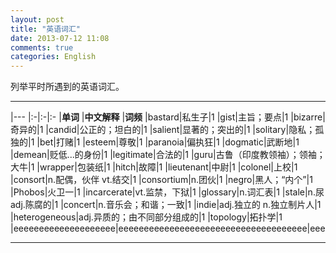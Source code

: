 ```yaml
---
layout: post
title: "英语词汇"
date: 2013-07-12 11:08
comments: true
categories: English
---
```

列举平时所遇到的英语词汇。

<!--more-->

* * *

|---
|:-|:-|:-
|**单词**	|**中文解释**	|**词频**
|bastard|私生子|1
|gist|主旨；要点|1
|bizarre|奇异的|1
|candid|公正的；坦白的|1
|salient|显著的；突出的|1
|solitary|隐私；孤独的|1
|bet|打赌|1
|esteem|尊敬|1
|paranoia|偏执狂|1
|dogmatic|武断地|1
|demean|贬低...的身份|1
|legitimate|合法的|1
|guru|古鲁（印度教领袖）；领袖；大牛|1
|wrapper|包装纸|1
|hitch|故障|1
|lieutenant|中尉|1
|colonel|上校|1
|consort|n.配偶，伙伴 vt.结交|1
|consortium|n.团伙|1
|negro|黑人；“内个”|1
|Phobos|火卫一|1
|incarcerate|vt.监禁，下狱|1
|glossary|n.词汇表|1
|stale|n.尿 adj.陈腐的|1
|concert|n.音乐会；和谐；一致|1
|indie|adj.独立的 n.独立制片人|1
|heterogeneous|adj.异质的；由不同部分组成的|1
|topology|拓扑学|1
|eeeeeeeeeeeeeeeeeeee|eeeeeeeeeeeeeeeeeeeeeeeeeeeeeeeeeeeee|eee

* * * 

<!--
|---
| Default aligned | Left aligned | Center aligned | Right aligned
|-|:-|:-:|-:
| First body part | Second cell | Third cell | fourth cell
| Second line |foo | **strong** | baz
| Third line |quux | baz | bar
|---
| Second body
| 2 line
|===
| Footer row

|-----------------+------------+-----------------+----------------|
| Default aligned |Left aligned| Center aligned  | Right aligned  |
|-----------------|:-----------|:---------------:|---------------:|
| First body part |Second cell | Third cell      | fourth cell    |
| Second line     |foo         | **strong**      | baz            |
| Third line      |quux        | baz             | bar            |
|-----------------+------------+-----------------+----------------|
| Second body     |            |                 |                |
| 2 line          |            |                 |                |
|=================+============+=================+================|
| Footer row      |            |                 |                |
|-----------------+------------+-----------------+----------------|
-->
